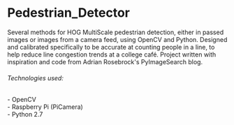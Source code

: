 # Pedestrian_Detector

Several methods for HOG MultiScale pedestrian detection, either in passed images or images from a camera feed, using OpenCV and Python. Designed and calibrated specifically to be accurate at counting people in a line, to help reduce line congestion trends at a college café.  Project written with inspiration and code from Adrian Rosebrock's PyImageSearch blog. 

<h6>Technologies used:</h6>
- OpenCV <br>
- Raspberry Pi (PiCamera) <br>
- Python 2.7
